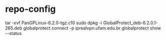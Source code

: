 # repo-config
tar -xvf PanGPLinux-6.2.0-tgz.c10
sudo dpkg -i GlobalProtect_deb-6.2.0.1-265.deb
globalprotect connect -p iprealvpn.ufam.edu.br
globalprotect show --status
